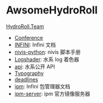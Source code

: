 # AwsomeHydroRoll

[HydroRoll.Team](https://www.hydroroll.team)
- [Conference](https://conference.hydroroll.team)
- [INFINI](https://infini.hydroroll.team): Infini 文档
- [nivis-python](https://nivis.hydroroll.team): nivis 脚本手册
- [Logshader](https://logshader.hydroroll.team): 水系 log 着色器
- [api](https://api.hydroroll.team): 水系公开 API
- [Typography](https://typo.hydroroll.team)
- [deadlines](https://deadlines.hydroroll.team)
- [ipm](https://ipm.hydroroll.team/docs): Infini 包管理器文档
- [ipm-server](https://ipm.hydroroll.team/index): ipm 官方镜像服务器
